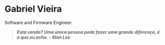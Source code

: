 # Gabriel Vieira
Software and Firmware Engineer.

> ___Está vendo? Uma única pessoa pode fazer uma grande diferença, é o que eu acho. - Stan Lee___
